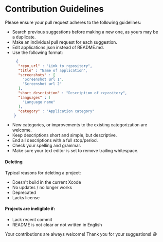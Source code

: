 # Contribution Guidelines

Please ensure your pull request adheres to the following guidelines:

- Search previous suggestions before making a new one, as yours may be a duplicate.
- Make an individual pull request for each suggestion.
- Edit applications.json instead of README.md.
- Use the following format: 
```json
     {
      "repo_url" : "Link to repository",
      "title" : "Name of application",
      "screenshots" : [
        "Screenshot url 1",
        "Screenshot url 2"
      ],
      "short_description" : "Description of repository",
      "languages" : [
        "Language name"
      ],
      "category" : "Application category"
    }
```
- New categories, or improvements to the existing categorization are welcome.
- Keep descriptions short and simple, but descriptive.
- End all descriptions with a full stop/period.
- Check your spelling and grammar.
- Make sure your text editor is set to remove trailing whitespace.

#### Deleting 

Typical reasons for deleting a project:

- Doesn't build in the current Xcode
- No updates / no longer works
- Deprecated
- Lacks license

#### Projects are ineligible if:

- Lack recent commit
- README is not clear or not written in English

Your contributions are always welcome! Thank you for your suggestions! :smiley:
